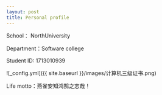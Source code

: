 ```yaml
---
layout: post
title: Personal profile
---
```



School：         NorthUniversity  

Department：Software college  

Student ID:    1713010939

![_config.yml]({{ site.baseurl }}/images/计算机三级证书.png)

Life motto：燕雀安知鸿鹄之志哉！



